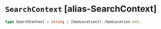 # `SearchContext` [alias-SearchContext]
```typescript
type SearchContext = string | [GeoLocation](./GeoLocation.md);
```
